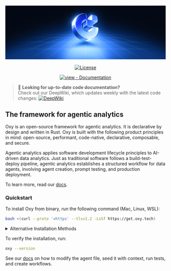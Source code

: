 <p align="center"><img src="docs/readme-banner.png"/></p>

<p align="center">
<a href="#license"><img src="https://img.shields.io/badge/License-Apache--2.0-blue" alt="License"></a>
</p>

<div align="center">
<a href="https://docs.oxy.tech" title="Go to project documentation"><img src="https://img.shields.io/badge/view-Documentation-blue?style=for-the-badge" alt="view - Documentation"></a>
</div>

> 📖 **Looking for up-to-date code documentation?**  
> Check out our DeepWiki, which updates weekly with the latest code changes: [![DeepWiki](https://deepwiki.com/badge.svg)](https://deepwiki.com/oxy-hq/oxy)

## The framework for agentic analytics

Oxy is an open-source framework for agentic analytics. It is declarative by design and written in Rust. Oxy is built with the following product principles in mind: open-source, performant, code-native, declarative, composable, and secure.

Agentic analytics applies software development lifecycle principles to AI-driven data analytics.
Just as traditional software follows a build-test-deploy pipeline, agentic analytics establishes a structured workflow for data agents, involving agent creation, prompt testing, and production deployment.

To learn more, read our [docs](https://docs.oxy.tech).

### Quickstart

To install Oxy from binary, run the following command (Mac, Linux, WSL):

```bash
bash <(curl --proto '=https' --tlsv1.2 -LsSf https://get.oxy.tech)
```

<details>
<summary>Alternative Installation Methods</summary>

#### Using Homebrew (macOS only)

```bash
brew install oxy-hq/oxy/oxy
```

#### Installing a Specific Version

```bash
OXY_VERSION="0.1.0" bash <(curl --proto '=https' --tlsv1.2 -sSf https://raw.githubusercontent.com/oxy-hq/oxy/refs/heads/main/install_oxy.sh)
```

</details>

To verify the installation, run:

```bash
oxy --version
```

See our [docs](https://docs.oxy.tech) on how to modify the agent file, seed it with context, run tests, and create workflows.
